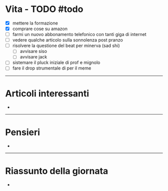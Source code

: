 # Vita - TODO #todo 
- [x] mettere la formazione
- [x] comprare cose su amazon
- [ ] farmi un nuovo abbonamento telefonico con tanti giga di internet
- [ ] vedere qualche articolo sulla sonnolenza post pranzo
- [ ] risolvere la questione del beat per minerva (sad shi)
    - [ ] avvisare siso
    - [ ] avvisare jack
- [ ] sistemare il pluck iniziale di prof e mignolo
- [ ] fare il drop strumentale di per il meme

---

# Articoli interessanti
- 

---

# Pensieri
- 

---

# Riassunto della giornata
- 